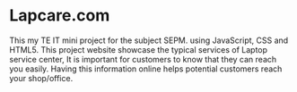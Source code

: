 # Lapcare.com
This my TE IT mini project for the subject SEPM. using JavaScript, CSS and HTML5.  This project website showcase the typical services of Laptop service center, It is important for customers to know that they can reach you easily.  Having this information online helps potential customers reach your shop/office. 
